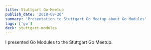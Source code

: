 ```yaml
---
title: Stuttgart Go Meetup
publish_date: '2018-09-20'
summary: 'Presentation to Stuttgart Go Meetup about Go Modules'
tags: ['go']
deck: stuttgart-modules
---
```


I presented Go Modules to the Stuttgart Go Meetup.
